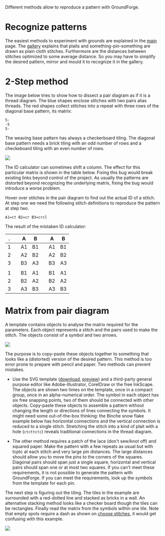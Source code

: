 Different methods allow to reproduce a pattern with GroundForge.

Recognize patterns
==================

The easiest methods to experiment with grounds are explained in the [main] page.
The [gallery] explains that plaits and something-pin-something are drawn as plain cloth stitches.
Furthermore are the distances between stitches optimized to some average distance.
So you may have to simplify the desired pattern, mirror and mould it to recognize it in the gallery. 


2-Step method
==============

The image below tries to show how to dissect a pair diagram as if it is a thread diagram.
The blue shapes enclose stitches with two pairs alias threads.
The red shapes collect stitches into a repeat with three rows of the diagonal base pattern, its matrix:

    5-
    -5
    5-

The weaving base pattern has always a checkerboard tiling. The diagonal base pattern needs a brick tiling with an odd number of rows and a checkeboard tiling with an even number of rows.

![](https://raw.githubusercontent.com/wiki/d-bl/GroundForge/images/disect-pairs-as-threads.png)

The ID calculator can sometimes shift a column.
The effect for this particular matrix is shown in the table below.
Fixing this bug would break existing links beyond control of the project.
As usually the patterns are distorted beyond recognizing the underlying matrix,
fixing the bug would introduce a worse problem.

Hover over stitches in the pair diagram to find out the actual ID of a stitch.
At step one we need the following stitch definitions to reproduce the pattern at step two.

    A1=ct B2=cr B3=crcl

The result of the mistaken ID calculator:

|  .  |     |  A  |  B  |     |  A  |  B  |
| --- | --- | --- | --- | --- | --- | --- |
|  1  |     | A1  | B1  |     | A1  | B1  |
|  2  |     | A2  | B2  |     | A2  | B2  |
|  3  |     | B3  | A3  |     | B3  | A3  |
|     |     |     |     |     |     |     |
|  1  |     | B1  | A1  |     | B1  | A1  |
|  2  |     | B2  | A2  |     | B2  | A2  |
|  3  |     | A3  | B3  |     | A3  | B3  |

Matrix from pair diagram
========================

A template contains objects to analyse the matrix required for the parameters.
Each object represents a stitch and the pairs used to make the stitch.
The objects consist of a symbol and two arrows.

![](https://raw.githubusercontent.com/wiki/d-bl/GroundForge/images/matrix-template.png)

The purpose is to copy-paste these objects together to something that looks like
a (distorted) version of the desired pattern.
This method is too error prone to prepare with pencil and paper. Two methods can prevent mistakes.

* Use the SVG template (<a href="https://raw.githubusercontent.com/wiki/d-bl/GroundForge/images/template.svg" download="GroundForge-template.svg">download</a>, [preview])
  and a third-party general purpose editor like Adobe-Illustrator, CorelDraw or the free InkScape.
  The objects are shown two times on the template, once in a compact group, once in an alpha-numerical order.
  The symbol in each object has six free snapping points, two of them should be connected with other objects.
  Copy-paste these objects to assemble a pattern without changing the length or directions of lines connecting the symbols. It might need some out-of-the-box thinking: the Binche snow flake example below has horizontal connections and the vertical connection is reduced to a single stitch. Stretching the stitch into a kind of plait with a hole (`ctcttctc`) reveals traditional connections in the thread diagram.

[preview]: https://raw.githubusercontent.com/wiki/d-bl/GroundForge/images/template.svg

* The other method requires a patch of the lace (don't sew/knot off) and squared paper.
  Make the pattern with a few repeats as usual but with tcptc at each stitch and very large pin distances.
  The large distances should allow you to move the pins to the corners of the squares.
  Diagonal pairs should span just a single square,
  horizontal and vertical pairs should span one or at most two squares.
  If you can't meet these requirements, it is not possible to generate the pattern with GroundForge.
  If you can meet the requirements, look up the symbols from the template for each pin.

The next step is figuring out the tiling. The tiles in the example are surrounded with a red-dotted line and stacked as bricks in a wall. An alternative stacking method looks like a checker board though the tiles can be rectangles. Finally read the matrix from the symbols within one tile. Note that empty spots require a dash as shown on [choose stitches](Choose-Stitches), it would get confusing with this example.

![](https://raw.githubusercontent.com/wiki/d-bl/GroundForge/images/matrix-example.png)

[main]: https://d-bl.github.io/GroundForge/
[gallery]: https://d-bl.github.io/GroundForge/gallery.html
[snow flake]: https://d-bl.github.io/GroundForge/?tiles=bricks&matrix=L3H-AB-CD-%0D%0A6-2H-256-L%0D%0A-5----5---&stitches=ctc+H3%3Dctcttctc+A1%3Dctcll+B2%3Dctcll+E1%3Dctcrr+D2%3Dctcrr&rows=12&cols=14&left=1&up=1&transparency=0&#steps